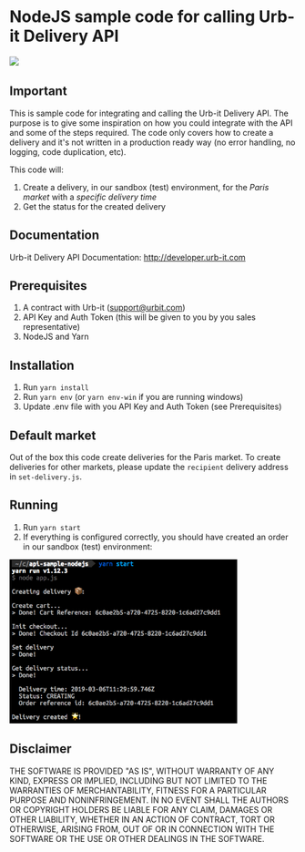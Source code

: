 # NodeJS sample code for calling Urb-it Delivery API

<img src="https://urb-it.com/wp-content/themes/urbit-theme/assets/images/logo_image.svg" width="200">

## Important

This is sample code for integrating and calling the Urb-it Delivery API. The purpose is to give some inspiration on how you could integrate with the API and some of the steps required. The code only covers how to create a delivery and it's not written in a production ready way (no error handling, no logging, code duplication, etc).

This code will:

1. Create a delivery, in our sandbox (test) environment, for the _Paris market_ with a _specific delivery time_
1. Get the status for the created delivery

## Documentation

Urb-it Delivery API Documentation: http://developer.urb-it.com

## Prerequisites

1. A contract with Urb-it (support@urbit.com)
1. API Key and Auth Token (this will be given to you by you sales representative)
1. NodeJS and Yarn

## Installation

1. Run `yarn install`
1. Run `yarn env` (or `yarn env-win` if you are running windows)
1. Update .env file with you API Key and Auth Token (see Prerequisites)

## Default market

Out of the box this code create deliveries for the Paris market. To create deliveries for other markets, please update the `recipient` delivery address in `set-delivery.js`.

## Running

1. Run `yarn start`
1. If everything is configured correctly, you should have created an order in our sandbox (test) environment:

<img src="readme-resources/console.png" width="400" />

## Disclaimer

THE SOFTWARE IS PROVIDED "AS IS", WITHOUT WARRANTY OF ANY KIND, EXPRESS OR IMPLIED, INCLUDING BUT NOT LIMITED TO THE WARRANTIES OF MERCHANTABILITY, FITNESS FOR A PARTICULAR PURPOSE AND NONINFRINGEMENT. IN NO EVENT SHALL THE AUTHORS OR COPYRIGHT HOLDERS BE LIABLE FOR ANY CLAIM, DAMAGES OR OTHER LIABILITY, WHETHER IN AN ACTION OF CONTRACT, TORT OR OTHERWISE, ARISING FROM, OUT OF OR IN CONNECTION WITH THE SOFTWARE OR THE USE OR OTHER DEALINGS IN THE SOFTWARE.
